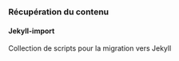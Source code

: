 ### Récupération du contenu 

#### Jekyll-import

Collection de scripts pour la migration vers Jekyll